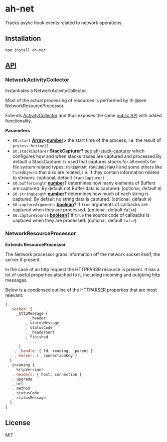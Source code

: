 # ah-net

Tracks async hook events related to network operations.

## Installation

    npm install ah-net

## [API](https://nodesource.github.io/ah-net)

<!-- Generated by documentation.js. Update this documentation by updating the source code. -->

### NetworkActivityCollector

Instantiates a NetworkActivityCollector.

Most of the actual processing of resources is performed by th @see
NetworkResourceProcessor.

Extends [ActivityCollector](https://github.com/nodesource/ah-collector) and thus
exposes the same [public
API](https://github.com/nodesource/ah-collector#api) with added
functionality.

**Parameters**

-   `$0.start` **[Array](https://developer.mozilla.org/en-US/docs/Web/JavaScript/Reference/Global_Objects/Array)&lt;[number](https://developer.mozilla.org/en-US/docs/Web/JavaScript/Reference/Global_Objects/Number)>** the start time of the process, i.e. the result of `process.hrtime()`
-   `$0.stackCapturer` **StackCapturer?** [see ah-stack-capturer](https://github.com/nodesource/ah-stack-capturer) which
    configures how and when stacks traces are captured and processed.By default a StackCapturer is used that captures stacks for all events for
    file system related types: `FSREQWRAP`, `FSREQUESTWRAP` and some others like
    `TickObject`s that also are related, i.e. if they contain information related
    to streams. (optional, default `StackCapturer`)
-   `$0.bufferLength` **[number](https://developer.mozilla.org/en-US/docs/Web/JavaScript/Reference/Global_Objects/Number)?** determines how many elements of Buffers are
    captured. By default not Buffer data is captured. (optional, default `0`)
-   `$0.stringLength` **[number](https://developer.mozilla.org/en-US/docs/Web/JavaScript/Reference/Global_Objects/Number)?** determines how much of each string is
    captured. By default no string data is captured. (optional, default `0`)
-   `$0.captureArguments` **[boolean](https://developer.mozilla.org/en-US/docs/Web/JavaScript/Reference/Global_Objects/Boolean)?** if `true` arguments of callbacks
    are captured when they are processed. (optional, default `false`)
-   `$0.captureSource` **[boolean](https://developer.mozilla.org/en-US/docs/Web/JavaScript/Reference/Global_Objects/Boolean)?** if `true` the source code of callbacks
    is captured when they are processed. (optional, default `false`)

### NetworkResourceProcessor

**Extends ResourceProcessor**

The Network processor grabs information off the network socket itself,
the server if present.

In the case of an http request the HTTPPARSR resource is present.
It has a lot of useful properties attached to it, including incoming and
outgoing http messages.

Below is a condensed outline of the HTTPARSER properties that are most relevant:

```js
{
   socket: {
     _httpMessage {
           _header
         , statusMessage
         , statusCode
         , _headerSent
         , finished
           ...
      }
    , _handle: { fd, reading, _parent }
    , server: { _connectionKey }
  }
 , incoming {
     httpVersion*
   , headers: { host, connection }
   , upgrade
   , url
   , method
   , statusCode
   , statusMessage
  }
}
```

## License

MIT
